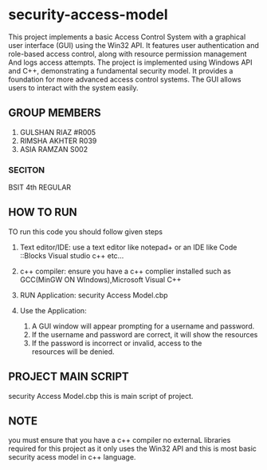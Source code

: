 # security-access-model 
This project implements a basic Access Control System with a graphical user interface (GUI) using the Win32 API. It features user authentication and role-based access control, along with resource permission management And logs access attempts.  The project is implemented using Windows API and C++, demonstrating a fundamental security model. It provides a foundation for more advanced access control systems. The GUI allows users to interact with the system easily.
## GROUP MEMBERS    
1. GULSHAN RIAZ #R005
2. RIMSHA AKHTER R039
3. ASIA RAMZAN S002
### SECITON
BSIT 4th REGULAR
## HOW TO RUN
TO run this code you should follow given steps
  1.  Text editor/IDE: use a text editor like notepad+ or an IDE like Code ::Blocks Visual studio c++ etc...
  2. c++ compiler: ensure you have a c++ complier installed such as GCC(MinGW ON WIndows),Microsoft Visual C++ 
  3. RUN Application:
     security Access Model.cbp
     
  4. Use the Application:
     1.  A GUI window will appear prompting for a username and password.
     2.  If the username and password are correct, it will show the resources
     3.  If the password is incorrect or invalid, access to the resources will be denied.
## PROJECT MAIN SCRIPT
 security Access Model.cbp this is main script of project.
 ## NOTE
 you must ensure that you have a c++ compiler no externaL libraries required for this project as it only uses the Win32 API and this is most basic security acess model in c++ language.
